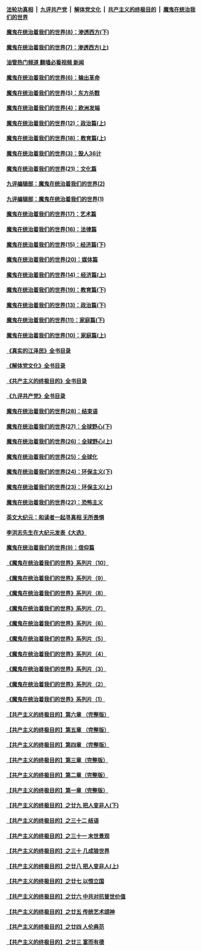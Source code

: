 ####  [法轮功真相](../../../../basic/blob/master/README.md?t=11030331) &nbsp;|&nbsp; [九评共产党](../../../../9ping.md/blob/master/README.md?t=11030331) &nbsp;|&nbsp; [解体党文化](../../../../jtdwh.md/blob/master/README.md?t=11030331)  &nbsp;|&nbsp; [共产主义的终极目的](../../../../gczydzjmd.md/blob/master/README.md?t=11030331) &nbsp;|&nbsp; [魔鬼在统治我们的世界](../../../../mgztzwmdsj.md/blob/master/README.md?t=11030331) 

#### [魔鬼在统治着我们的世界(8)：渗透西方(下)](../pages/nsc422/n10429603.md?t=11030331) 

#### [魔鬼在统治着我们的世界(7)：渗透西方(上)](../pages/nsc422/n10426013.md?t=11030331) 

#### [油管热门频道 翻墙必看视频 新闻](http://129.146.143.75:81/youtube.html?11030331)

#### [魔鬼在统治着我们的世界(6)：输出革命](../pages/nsc422/n10421536.md?t=11030331) 

#### [魔鬼在统治着我们的世界(5)：东方杀戮](../pages/nsc422/n10417707.md?t=11030331) 

#### [魔鬼在统治着我们的世界(4)：欧洲发端](../pages/nsc422/n10414890.md?t=11030331) 

#### [魔鬼在统治着我们的世界(12)：政治篇(上)](../pages/nsc422/n10444576.md?t=11030331) 

#### [魔鬼在统治着我们的世界(18)：教育篇(上)](../pages/nsc422/n10526970.md?t=11030331) 

#### [魔鬼在统治着我们的世界(3)：毁人36计](../pages/nsc422/n10411583.md?t=11030331) 

#### [魔鬼在统治着我们的世界(21)：文化篇](../pages/nsc422/n10597706.md?t=11030331) 

#### [九评编辑部：魔鬼在统治着我们的世界(2)](../pages/nsc422/n10410036.md?t=11030331) 

#### [九评编辑部：魔鬼在统治着我们的世界(1)](../pages/nsc422/n10406825.md?t=11030331) 

#### [魔鬼在统治着我们的世界(17)：艺术篇](../pages/nsc422/n10499093.md?t=11030331) 

#### [魔鬼在统治着我们的世界(16)：法律篇](../pages/nsc422/n10485969.md?t=11030331) 

#### [魔鬼在统治着我们的世界(15)：经济篇(下)](../pages/nsc422/n10469975.md?t=11030331) 

#### [魔鬼在统治着我们的世界(20)：媒体篇](../pages/nsc422/n10586579.md?t=11030331) 

#### [魔鬼在统治着我们的世界(14)：经济篇(上)](../pages/nsc422/n10457370.md?t=11030331) 

#### [魔鬼在统治着我们的世界(19)：教育篇(下)](../pages/nsc422/n10564808.md?t=11030331) 

#### [魔鬼在统治着我们的世界(13)：政治篇(下)](../pages/nsc422/n10448270.md?t=11030331) 

#### [魔鬼在统治着我们的世界(11)：家庭篇(下)](../pages/nsc422/n10440961.md?t=11030331) 

#### [魔鬼在统治着我们的世界(10)：家庭篇(上)](../pages/nsc422/n10435448.md?t=11030331) 

#### [《真实的江泽民》全书目录](../pages/nsc422/n13721399.md?t=11030331) 

#### [《解体党文化》全书目录](../pages/nsc422/n13721157.md?t=11030331) 

#### [《共产主义的终极目的》全书目录](../pages/nsc422/n13721048.md?t=11030331) 

#### [《九评共产党》全书目录](../pages/nsc422/n13708085.md?t=11030331) 

#### [魔鬼在统治着我们的世界(28)：结束语](../pages/nsc422/n10936246.md?t=11030331) 

#### [魔鬼在统治着我们的世界(27)：全球野心(下)](../pages/nsc422/n10928319.md?t=11030331) 

#### [魔鬼在统治着我们的世界(26)：全球野心(上)](../pages/nsc422/n10900318.md?t=11030331) 

#### [魔鬼在统治着我们的世界(25)：全球化](../pages/nsc422/n10788205.md?t=11030331) 

#### [魔鬼在统治着我们的世界(24)：环保主义(下)](../pages/nsc422/n10695307.md?t=11030331) 

#### [魔鬼在统治着我们的世界(23)：环保主义(上)](../pages/nsc422/n10688613.md?t=11030331) 

#### [魔鬼在统治着我们的世界(22)：恐怖主义](../pages/nsc422/n10614727.md?t=11030331) 

#### [英文大纪元：和读者一起寻真相 无所畏惧](../pages/nsc422/n12542027.md?t=11030331) 

#### [李洪志先生在大纪元发表《大选》](../pages/nsc422/n12534746.md?t=11030331) 

#### [魔鬼在统治着我们的世界(9)：信仰篇](../pages/nsc422/n10432159.md?t=11030331) 

#### [《魔鬼在统治着我们的世界》系列片（10）](../pages/nsc422/n12292670.md?t=11030331) 

#### [《魔鬼在统治着我们的世界》系列片（9）](../pages/nsc422/n12290859.md?t=11030331) 

#### [《魔鬼在统治着我们的世界》系列片（8）](../pages/nsc422/n12287445.md?t=11030331) 

#### [《魔鬼在统治着我们的世界》系列片（7）](../pages/nsc422/n12283425.md?t=11030331) 

#### [《魔鬼在统治着我们的世界》系列片（6）](../pages/nsc422/n12282314.md?t=11030331) 

#### [《魔鬼在统治着我们的世界》系列片（5）](../pages/nsc422/n12281419.md?t=11030331) 

#### [《魔鬼在统治着我们的世界》系列片（4）](../pages/nsc422/n12274024.md?t=11030331) 

#### [《魔鬼在统治着我们的世界》系列片（3）](../pages/nsc422/n12271322.md?t=11030331) 

#### [《魔鬼在统治着我们的世界》系列片（2）](../pages/nsc422/n12269049.md?t=11030331) 

#### [《魔鬼在统治着我们的世界》系列片（1）](../pages/nsc422/n12267575.md?t=11030331) 

#### [【共产主义的终极目的】第六章 （完整版）](../pages/nsc422/n11428913.md?t=11030331) 

#### [【共产主义的终极目的】第五章 （完整版）](../pages/nsc422/n11428912.md?t=11030331) 

#### [【共产主义的终极目的】第四章 （完整版）](../pages/nsc422/n11428907.md?t=11030331) 

#### [【共产主义的终极目的】第三章（完整版）](../pages/nsc422/n11428848.md?t=11030331) 

#### [【共产主义的终极目的】第二章（完整版）](../pages/nsc422/n11428831.md?t=11030331) 

#### [【共产主义的终极目的】第一章（完整版）](../pages/nsc422/n11417651.md?t=11030331) 

#### [【共产主义的终极目的】之廿九 把人变非人(下)](../pages/nsc422/n11344140.md?t=11030331) 

#### [【共产主义的终极目的】之三十二 结语](../pages/nsc422/n11360535.md?t=11030331) 

#### [【共产主义的终极目的】之三十一 末世景观](../pages/nsc422/n11351129.md?t=11030331) 

#### [【共产主义的终极目的】之三十 几成狼世界](../pages/nsc422/n11348280.md?t=11030331) 

#### [【共产主义的终极目的】之廿八 把人变非人(上)](../pages/nsc422/n11340492.md?t=11030331) 

#### [【共产主义的终极目的】之廿七 以恨立国](../pages/nsc422/n11336944.md?t=11030331) 

#### [【共产主义的终极目的】之廿六 中共对抗普世价值](../pages/nsc422/n11324785.md?t=11030331) 

#### [【共产主义的终极目的】之廿五 传统艺术颂神](../pages/nsc422/n11296396.md?t=11030331) 

#### [【共产主义的终极目的】之廿四 人伦典范](../pages/nsc422/n11296397.md?t=11030331) 

#### [【共产主义的终极目的】之廿三 富而有德](../pages/nsc422/n11283598.md?t=11030331) 

<img src='http://gfw-breaker.win/goodnews/indexes/nsc422.md' width='0px' height='0px'/>
